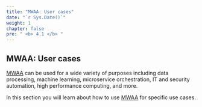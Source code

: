 ```yaml
---
title: "MWAA: User cases"
date: "`r Sys.Date()`"
weight: 1
chapter: false
pre: " <b> 4.1 </b> "
---
```


## MWAA: User cases

[MWAA](https://aws.amazon.com/vi/managed-workflows-for-apache-airflow/) can be used for a wide variety of purposes
including data processing, machine learning, microservice orchestration, IT and security automation, high performance
computing, and more.

In this section you will learn about how to use [MWAA](https://aws.amazon.com/vi/managed-workflows-for-apache-airflow/)
for specific use cases.